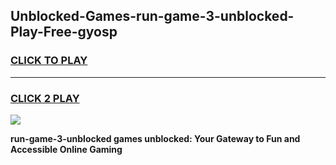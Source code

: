
## Unblocked-Games-run-game-3-unblocked-Play-Free-gyosp
<h3>
<a href="https://premium76.site?title=run-game-3-unblocked&ref=21A">CLICK TO PLAY</a></h3>
<hr>

<h3>
<a href="https://premium76.site?title=run-game-3-unblocked&ref=21A">CLICK 2 PLAY</a>
  
</h3>

<a href="https://premium76.site?title=run-game-3-unblocked&ref=21A"><img src="https://clearcache.store/games.png"></a>


**run-game-3-unblocked games unblocked: Your Gateway to Fun and Accessible Online Gaming**
